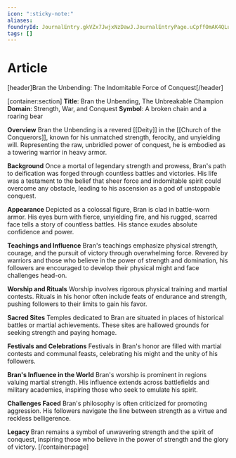 ```yaml
---
icon: ":sticky-note:"
aliases: 
foundryId: JournalEntry.gkVZx7JwjxNzDawJ.JournalEntryPage.uCpffOmAK4QLudjp
tags: []
---
```


# Article
\[header\]Bran the Unbending: The Indomitable Force of Conquest\[/header\]

\[container:section\] **Title**: Bran the Unbending, The Unbreakable Champion **Domain**: Strength, War, and Conquest **Symbol**: A broken chain and a roaring bear

**Overview** Bran the Unbending is a revered [[Deity]] in the [[Church of the Conquerors]], known for his unmatched strength, ferocity, and unyielding will. Representing the raw, unbridled power of conquest, he is embodied as a towering warrior in heavy armor.

**Background** Once a mortal of legendary strength and prowess, Bran's path to deification was forged through countless battles and victories. His life was a testament to the belief that sheer force and indomitable spirit could overcome any obstacle, leading to his ascension as a god of unstoppable conquest.

**Appearance** Depicted as a colossal figure, Bran is clad in battle-worn armor. His eyes burn with fierce, unyielding fire, and his rugged, scarred face tells a story of countless battles. His stance exudes absolute confidence and power.

**Teachings and Influence** Bran's teachings emphasize physical strength, courage, and the pursuit of victory through overwhelming force. Revered by warriors and those who believe in the power of strength and domination, his followers are encouraged to develop their physical might and face challenges head-on.

**Worship and Rituals** Worship involves rigorous physical training and martial contests. Rituals in his honor often include feats of endurance and strength, pushing followers to their limits to gain his favor.

**Sacred Sites** Temples dedicated to Bran are situated in places of historical battles or martial achievements. These sites are hallowed grounds for seeking strength and paying homage.

**Festivals and Celebrations** Festivals in Bran's honor are filled with martial contests and communal feasts, celebrating his might and the unity of his followers.

**Bran's Influence in the World** Bran's worship is prominent in regions valuing martial strength. His influence extends across battlefields and military academies, inspiring those who seek to emulate his spirit.

**Challenges Faced** Bran's philosophy is often criticized for promoting aggression. His followers navigate the line between strength as a virtue and reckless belligerence.

**Legacy** Bran remains a symbol of unwavering strength and the spirit of conquest, inspiring those who believe in the power of strength and the glory of victory. \[/container:page\]